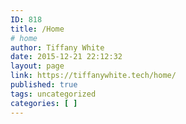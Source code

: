 ```yaml
---
ID: 818
title: /Home
# home
author: Tiffany White
date: 2015-12-21 22:12:32
layout: page
link: https://tiffanywhite.tech/home/
published: true
tags: uncategorized
categories: [ ]
---
```

